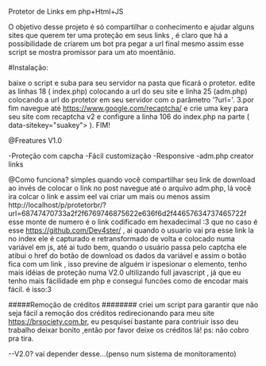 Protetor de Links em php+Html+JS

O objetivo desse projeto é só compartilhar o conhecimento e ajudar alguns sites que querem ter uma proteção em seus links , é claro que há a possibilidade de criarem um bot pra pegar a url final mesmo assim esse script se mostra promissor para um ato moentânio.

#Instalação:

baixe o script e suba para seu servidor na pasta que ficará o protetor.
edite as linhas 18 ( index.php) colocando a url do seu site e linha 25 (adm.php) colocando a url do protetor em seu servidor com o parâmetro '?url='. 3.por fim navegue até https://www.google.com/recaptcha/ e crie uma key para seu site com recaptcha v2 e configure a linha 106 do index.php na parte ( data-sitekey="suakey"> ).
FIM!

@Freatures V1.0 

-Proteção com capcha 
-Fácil customização 
-Responsive 
-adm.php creator links

@Como funciona? 
simples quando você compartilhar seu link de download ao invés de colocar o link no post navegue até o arquivo adm.php, lá você ira colcar o link e assim eel vai criar um mais ou menos assim http://localhost/p/protetorbr/?url=68747470733a2f2f6769746875622e636f6d2f44657634737465722f esse monte de numero é o link codificado em hexadecimal :3 que no caso é esse https://github.com/Dev4ster/ , ai quando o usuario vai pra esse link la no index ele é capturado e retransformado de volta e colocado numa variável em js, até ai tudo bem, quando o usuário passa pelo captcha ele atibui o href do botão de download os dados da variável e assim o botão fica com um link , isso previne de alguém ir ispesionar o elemento, tenho mais idéias de proteção numa V2.0 ultilizando full javascript , já que eu tenho mais fácilidade em php e consegui funcões como de encodar mais fácil. é isso:3

#####Remoção de créditos ########
criei um script para garantir que não seja fácil a remoção dos créditos redirecionando para meu site https://brsociety.com.br, eu pesquisei bastante para contriuir isso deu trabalho deixar bonito ,então por favor deixe os créditos lá! ps: não cobro pra tira.

--V2.0? vai depender desse...(penso num sistema de monitoramento)

